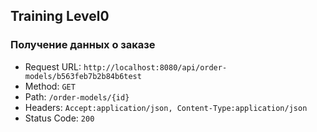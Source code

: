 ## Training Level0

### Получение данных о заказе

- Request URL: `http://localhost:8080/api/order-models/b563feb7b2b84b6test`
- Method: `GET`
- Path: `/order-models/{id}`
- Headers: `Accept:application/json, Content-Type:application/json`
- Status Code: `200`
